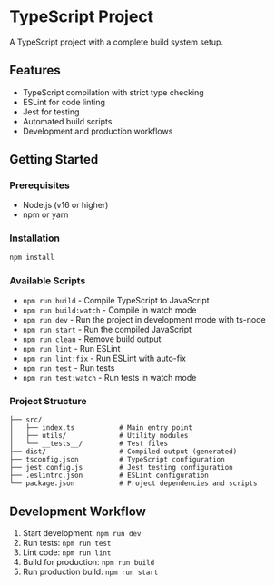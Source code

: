 # TypeScript Project

A TypeScript project with a complete build system setup.

## Features

- TypeScript compilation with strict type checking
- ESLint for code linting
- Jest for testing
- Automated build scripts
- Development and production workflows

## Getting Started

### Prerequisites

- Node.js (v16 or higher)
- npm or yarn

### Installation

```bash
npm install
```

### Available Scripts

- `npm run build` - Compile TypeScript to JavaScript
- `npm run build:watch` - Compile in watch mode
- `npm run dev` - Run the project in development mode with ts-node
- `npm run start` - Run the compiled JavaScript
- `npm run clean` - Remove build output
- `npm run lint` - Run ESLint
- `npm run lint:fix` - Run ESLint with auto-fix
- `npm run test` - Run tests
- `npm run test:watch` - Run tests in watch mode

### Project Structure

```
├── src/
│   ├── index.ts           # Main entry point
│   ├── utils/             # Utility modules
│   └── __tests__/         # Test files
├── dist/                  # Compiled output (generated)
├── tsconfig.json          # TypeScript configuration
├── jest.config.js         # Jest testing configuration
├── .eslintrc.json         # ESLint configuration
└── package.json           # Project dependencies and scripts
```

## Development Workflow

1. Start development: `npm run dev`
2. Run tests: `npm run test`
3. Lint code: `npm run lint`
4. Build for production: `npm run build`
5. Run production build: `npm run start`